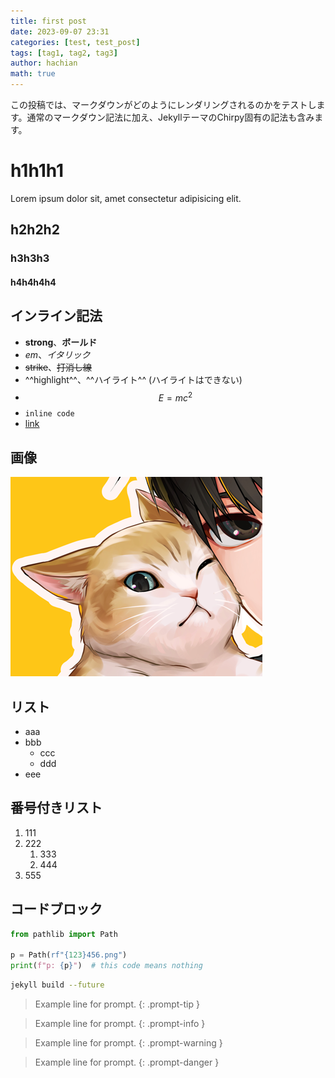 ```yaml
---
title: first post
date: 2023-09-07 23:31
categories: [test, test_post]
tags: [tag1, tag2, tag3]
author: hachian
math: true
---
```


この投稿では、マークダウンがどのようにレンダリングされるのかをテストします。通常のマークダウン記法に加え、JekyllテーマのChirpy固有の記法も含みます。

# h1h1h1

Lorem ipsum dolor sit, amet consectetur adipisicing elit.

## h2h2h2

### h3h3h3

#### h4h4h4h4

## インライン記法

- **strong**、**ボールド**
- *em*、*イタリック*
- ~~strike~~、~~打消し線~~
- ^^highlight^^、^^ハイライト^^ (ハイライトはできない)
- $$E = mc^2$$
- `inline code`
- [link](https://github.com/hachian/chirpy-blog)

## 画像

![Alt text](/assets/img/2023-09-07-first-post/image-1.png)

## リスト

- aaa
- bbb
    - ccc
    - ddd
- eee

## 番号付きリスト

1. 111
1. 222
    1. 333
    1. 444
1. 555

## コードブロック

```python
from pathlib import Path

p = Path(rf"{123}456.png")
print(f"p: {p}")  # this code means nothing
```

```bash
jekyll build --future
```

> Example line for prompt.
{: .prompt-tip }

> Example line for prompt.
{: .prompt-info }

> Example line for prompt.
{: .prompt-warning }

> Example line for prompt.
{: .prompt-danger }
